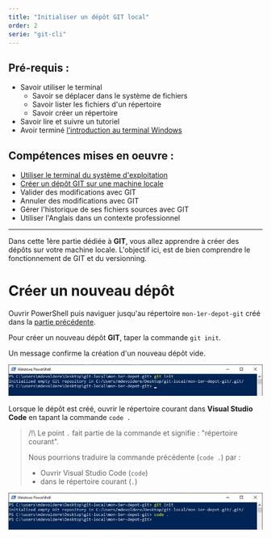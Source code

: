 ```yaml
---
title: "Initialiser un dépôt GIT local"
order: 2
serie: "git-cli"
---
```



## Pré-requis : 
- Savoir utiliser le terminal
    - Savoir se déplacer dans le système de fichiers
    - Savoir lister les fichiers d'un répertoire
    - Savoir créer un répertoire
- Savoir lire et suivre un tutoriel
- Avoir terminé [l'introduction au terminal Windows](./01-powershell-intro)

## Compétences mises en oeuvre : 
- [Utiliser le terminal du système d'exploitation](./01-powershell-intro)
- [Créer un dépôt GIT sur une machine locale](https://www.atlassian.com/fr/git/tutorials/setting-up-a-repository)
- Valider des modifications avec GIT
- Annuler des modifications avec GIT
- Gérer l'historique de ses fichiers sources avec GIT
- Utiliser l'Anglais dans un contexte professionnel


---

Dans cette 1ère partie dédiée à **GIT**, vous allez apprendre à créer des dépôts sur votre machine locale. L'objectif ici, est de bien comprendre le fonctionnement de GIT et du versionning.

# Créer un nouveau dépôt 

Ouvrir PowerShell puis naviguer jusqu'au répertoire `mon-1er-depot-git` créé dans la [partie précédente](./01-powershell-intro).

Pour créer un nouveau dépôt **GIT**, taper la commande `git init`.

Un message confirme la création d'un nouveau dépôt vide.

![PowerShell GIT init](./img/git-local-init.jpg)

Lorsque le dépôt est créé, ouvrir le répertoire courant dans **Visual Studio Code** en tapant la commande `code .` 

> /!\ Le point `.` fait partie de la commande et signifie : "répertoire courant".
>
> Nous pourrions traduire la commande précédente (`code .`) par : 
> - Ouvrir Visual Studio Code (`code`)
> - dans le répertoire courant (`.`)

![PowerShell start vscode](./img/git-local-vscode.jpg)
